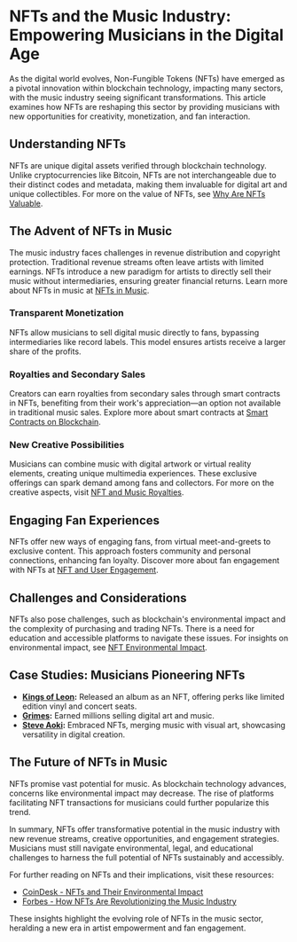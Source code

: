 # NFTs and the Music Industry: Empowering Musicians in the Digital Age

As the digital world evolves, Non-Fungible Tokens (NFTs) have emerged as a pivotal innovation within blockchain technology, impacting many sectors, with the music industry seeing significant transformations. This article examines how NFTs are reshaping this sector by providing musicians with new opportunities for creativity, monetization, and fan interaction.

## Understanding NFTs

NFTs are unique digital assets verified through blockchain technology. Unlike cryptocurrencies like Bitcoin, NFTs are not interchangeable due to their distinct codes and metadata, making them invaluable for digital art and unique collectibles. For more on the value of NFTs, see [Why Are NFTs Valuable](https://www.license-token.com/wiki/why-are-nf-ts-valuable).

## The Advent of NFTs in Music

The music industry faces challenges in revenue distribution and copyright protection. Traditional revenue streams often leave artists with limited earnings. NFTs introduce a new paradigm for artists to directly sell their music without intermediaries, ensuring greater financial returns. Learn more about NFTs in music at [NFTs in Music](https://www.license-token.com/wiki/nf-ts-in-music).

### Transparent Monetization

NFTs allow musicians to sell digital music directly to fans, bypassing intermediaries like record labels. This model ensures artists receive a larger share of the profits.

### Royalties and Secondary Sales

Creators can earn royalties from secondary sales through smart contracts in NFTs, benefiting from their work's appreciation—an option not available in traditional music sales. Explore more about smart contracts at [Smart Contracts on Blockchain](https://www.license-token.com/wiki/smart-contracts-on-blockchain).

### New Creative Possibilities

Musicians can combine music with digital artwork or virtual reality elements, creating unique multimedia experiences. These exclusive offerings can spark demand among fans and collectors. For more on the creative aspects, visit [NFT and Music Royalties](https://www.license-token.com/wiki/nft-and-music-royalties).

## Engaging Fan Experiences

NFTs offer new ways of engaging fans, from virtual meet-and-greets to exclusive content. This approach fosters community and personal connections, enhancing fan loyalty. Discover more about fan engagement with NFTs at [NFT and User Engagement](https://www.license-token.com/wiki/nft-and-user-engagement).

## Challenges and Considerations

NFTs also pose challenges, such as blockchain's environmental impact and the complexity of purchasing and trading NFTs. There is a need for education and accessible platforms to navigate these issues. For insights on environmental impact, see [NFT Environmental Impact](https://www.license-token.com/wiki/nft-environmental-impact).

## Case Studies: Musicians Pioneering NFTs

- **[Kings of Leon](https://www.rollingstone.com/pro/news/kings-of-leon-when-you-see-yourself-nft-album-crypto-1135192/):** Released an album as an NFT, offering perks like limited edition vinyl and concert seats.
- **[Grimes](https://www.theguardian.com/music/2021/mar/02/grimes-sells-nft-artwork-millions):** Earned millions selling digital art and music.
- **[Steve Aoki](https://www.billboard.com/music/music-news/steve-aoki-nft-number-seven-collection-unveiled-1235156891/):** Embraced NFTs, merging music with visual art, showcasing versatility in digital creation.

## The Future of NFTs in Music

NFTs promise vast potential for music. As blockchain technology advances, concerns like environmental impact may decrease. The rise of platforms facilitating NFT transactions for musicians could further popularize this trend.

In summary, NFTs offer transformative potential in the music industry with new revenue streams, creative opportunities, and engagement strategies. Musicians must still navigate environmental, legal, and educational challenges to harness the full potential of NFTs sustainably and accessibly.

For further reading on NFTs and their implications, visit these resources:

- [CoinDesk - NFTs and Their Environmental Impact](https://www.coindesk.com/learn/2021/11/15/nfts-and-their-environmental-impact/)
- [Forbes - How NFTs Are Revolutionizing the Music Industry](https://www.forbes.com/sites/julianmitchell/2021/05/18/how-nfts-are-revolutionizing-the-music-industry/)

These insights highlight the evolving role of NFTs in the music sector, heralding a new era in artist empowerment and fan engagement.